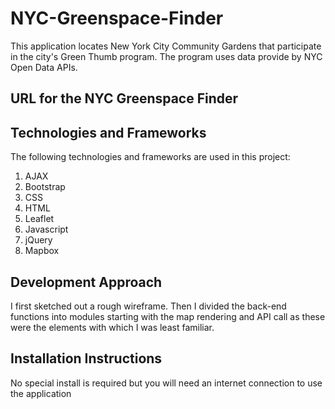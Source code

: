 # NYC-Greenspace-Finder

This application locates New York City Community Gardens that participate in the city's Green Thumb program.
The program uses data provide by NYC Open Data APIs.

## URL for the NYC Greenspace Finder

## Technologies and Frameworks
The following technologies and frameworks are used in this project:
1.  AJAX
2.  Bootstrap
3.  CSS
4.  HTML
5.  Leaflet
6.  Javascript
7.  jQuery
8.  Mapbox

## Development Approach
I first sketched out a rough wireframe.
Then I divided the back-end functions into modules starting with the map rendering and API call as these were the elements with which I was least familiar.

## Installation Instructions
No special install is required but you will need an internet connection to use the application
